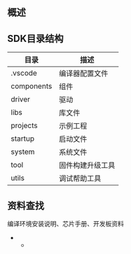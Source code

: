 
## 概述


## SDK目录结构

| 目录       | 描述             |
| ---------- | ---------------- |
| .vscode    | 编译器配置文件   |
| components | 组件             |
| driver     | 驱动             |
| libs       | 库文件           |
| projects   | 示例工程         |
| startup    | 启动文件         |
| system     | 系统文件         |
| tool       | 固件构建升级工具 |
| utils      | 调试帮助工具     |

## 资料查找
编译环境安装说明、芯片手册、开发板资料

* *
